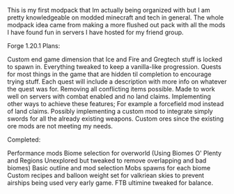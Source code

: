 This is my first modpack that Im actually being organized with but I am pretty knowledgeable on modded minecraft and tech in general. The whole modpack idea came from making a more flushed out pack with all the mods I have found fun in servers I have hosted for my friend group. 

Forge 1.20.1 Plans:

Custom end game dimension that Ice and Fire and Gregtech stuff is locked to spawn in.
Everything tweaked to keep a vanilla-like progression.
Quests for most things in the game that are hidden til completion to encourage trying stuff. Each quest will include a description with more info on whatever the quest was for.
Removing all conflicting items possible.
Made to work well on servers with combat enabled and no land claims. Implementing other ways to achieve these features; For example a forcefield mod instead of land claims.
Possibly implementing a custom mod to integrate simply swords for all the already existing weapons.
Custom ores since the existing ore mods are not meeting my needs.

Completed:

Performance mods
Biome selection for overworld (Using Biomes O' Plenty and Regions Unexplored but tweaked to remove overlapping and bad biomes)
Basic outline and mod selection
Mobs spawns for each biome
Custom recipes and balloon weight set for valkriean skies to prevent airships being used very early game.
FTB ultimine tweaked for balance.

